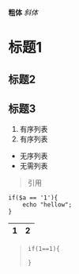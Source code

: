 **粗体**
*斜体*

标题1
===

标题2
---

## 标题3

1.	有序列表
2. 有序列表

*	无序列表
* 	无需列表

>	引用

```
if($a == '1'){
	echo "hellow";
}
```



|	1	|	2	|
|	:--|---|

>	```
>	if(1==1){
>	
>	}
>	```